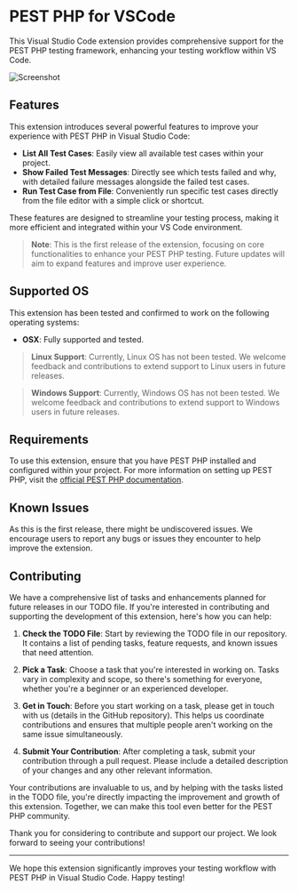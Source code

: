 # PEST PHP for VSCode

This Visual Studio Code extension provides comprehensive support for the PEST PHP testing framework, enhancing your testing workflow within VS Code.

![Screenshot](./assets/screenshot.gif)

## Features

This extension introduces several powerful features to improve your experience with PEST PHP in Visual Studio Code:

- **List All Test Cases**: Easily view all available test cases within your project.
- **Show Failed Test Messages**: Directly see which tests failed and why, with detailed failure messages alongside the failed test cases.
- **Run Test Case from File**: Conveniently run specific test cases directly from the file editor with a simple click or shortcut.

These features are designed to streamline your testing process, making it more efficient and integrated within your VS Code environment.

> **Note**: This is the first release of the extension, focusing on core functionalities to enhance your PEST PHP testing. Future updates will aim to expand features and improve user experience.

## Supported OS

This extension has been tested and confirmed to work on the following operating systems:

- **OSX**: Fully supported and tested.

> **Linux Support**: Currently, Linux OS has not been tested. We welcome feedback and contributions to extend support to Linux users in future releases.

> **Windows Support**: Currently, Windows OS has not been tested. We welcome feedback and contributions to extend support to Windows users in future releases.

## Requirements

To use this extension, ensure that you have PEST PHP installed and configured within your project. For more information on setting up PEST PHP, visit the [official PEST PHP documentation](https://pestphp.com/docs/installation).


## Known Issues

As this is the first release, there might be undiscovered issues. We encourage users to report any bugs or issues they encounter to help improve the extension.

## Contributing

We have a comprehensive list of tasks and enhancements planned for future releases in our TODO file. If you're interested in contributing and supporting the development of this extension, here's how you can help:

1. **Check the TODO File**: Start by reviewing the TODO file in our repository. It contains a list of pending tasks, feature requests, and known issues that need attention.

2. **Pick a Task**: Choose a task that you're interested in working on. Tasks vary in complexity and scope, so there's something for everyone, whether you're a beginner or an experienced developer.

3. **Get in Touch**: Before you start working on a task, please get in touch with us (details in the GitHub repository). This helps us coordinate contributions and ensures that multiple people aren't working on the same issue simultaneously.

4. **Submit Your Contribution**: After completing a task, submit your contribution through a pull request. Please include a detailed description of your changes and any other relevant information.

Your contributions are invaluable to us, and by helping with the tasks listed in the TODO file, you're directly impacting the improvement and growth of this extension. Together, we can make this tool even better for the PEST PHP community.

Thank you for considering to contribute and support our project. We look forward to seeing your contributions!

---

We hope this extension significantly improves your testing workflow with PEST PHP in Visual Studio Code. Happy testing!